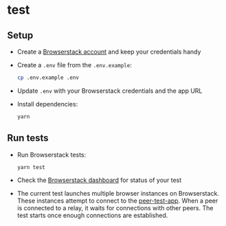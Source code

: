 # test

## Setup

* Create a [Browserstack account](https://www.browserstack.com/users/sign_up?ref=automate-hero) and keep your credentials handy

* Create a `.env` file from the `.env.example`:

  ```bash
  cp .env.example .env
  ```

* Update `.env` with your Browserstack credentials and the app URL

* Install dependencies:

  ```bash
  yarn
  ```

## Run tests

* Run Browserstack tests:

  ```bash
  yarn test
  ```

* Check the [Browserstack dashboard](https://automate.browserstack.com/dashboard/v2) for status of your test

* The current test launches multiple browser instances on Browserstack. These instances attempt to connect to the [peer-test-app](https://peer-test-app.dev.vdb.to/). When a peer is connected to a relay, it waits for connections with other peers. The test starts once enough connections are established.
